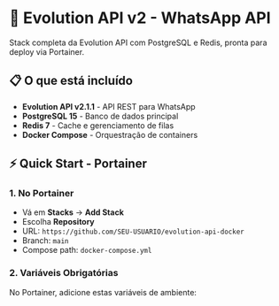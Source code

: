 # 🚀 Evolution API v2 - WhatsApp API

Stack completa da Evolution API com PostgreSQL e Redis, pronta para deploy via Portainer.

## 📋 O que está incluído

- **Evolution API v2.1.1** - API REST para WhatsApp
- **PostgreSQL 15** - Banco de dados principal
- **Redis 7** - Cache e gerenciamento de filas
- **Docker Compose** - Orquestração de containers

## ⚡ Quick Start - Portainer

### 1. No Portainer
- Vá em **Stacks** → **Add Stack**
- Escolha **Repository**
- URL: `https://github.com/SEU-USUARIO/evolution-api-docker`
- Branch: `main`
- Compose path: `docker-compose.yml`

### 2. Variáveis Obrigatórias

No Portainer, adicione estas variáveis de ambiente:
